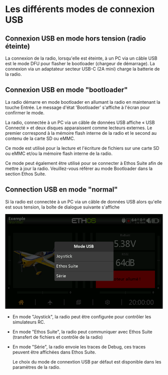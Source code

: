 # Les différents modes de connexion USB

## Connexion USB en mode hors tension (radio éteinte)

La connexion de la radio, lorsqu'elle est éteinte, à un PC via un câble USB est le mode DFU pour flasher le bootloader (chargeur de démarrage).
La connexion via un adaptateur secteur USB-C (2A mini) charge la batterie de la radio. 

## Connexion USB en mode "bootloader"

La radio démarre en mode bootloader en allumant la radio en maintenant la touche Entrée. Le message d'état 'Bootloader' s'affiche à l'écran pour confirmer le mode.

La radio, connectée à un PC via un câble de données USB affiche « USB Connecté » et deux disques apparaissent comme lecteurs externes. Le premier correspond à la mémoire flash interne de la radio et le second au contenu de la carte SD ou eMMC.

Ce mode est utilisé pour la lecture et l'écriture de fichiers sur une carte SD ou eMMC et/ou la mémoire flash interne de la radio.

Ce mode peut également être utilisé pour se connecter à Ethos Suite afin de mettre à jour la radio. Veuillez-vous référer au mode Bootloader dans la section Ethos Suite.

## Connection USB en mode "normal"

Si la radio est connectée à un PC via un câble de données USB alors qu'elle est sous tension, la boîte de dialogue suivante s'affiche

![Options de connection USB](./assets/usbmenu.png)

* En mode "Joystick", la radio peut être configurée pour contrôler les simulateurs RC.
* En mode "Ethos Suite", la radio peut communiquer avec Ethos Suite (transfert de fichiers et contrôle de la radio)
* En mode "Série", la radio envoie les traces de Debug, ces traces peuvent être affichées dans Ethos Suite.

  Le choix du mode de connextion USB par défaut est disponible dans les paramètres de la radio.
